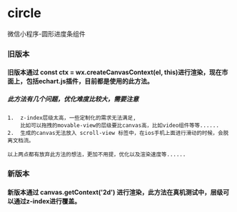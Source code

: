 # circle
微信小程序-圆形进度条组件

### 旧版本

#### 旧版本通过 const ctx = wx.createCanvasContext(el, this)进行渲染，现在市面上，包括echart.js插件，目前都是使用的此方法。

##### 此方法有几个问题，优化难度比较大，需要注意

````
1.  z-index层级太高，一些定制化的需求无法满足,
    比如可以拖拽的movable-view的层级要比canvas高，比如video组件等等......
2.  生成的canvas无法放入 scroll-view 标签中，在ios手机上面进行滑动的时候，会脱离文档流。
````

    以上两点都有放弃此方法的想法，更加不用提，优化以及渲染速度等......


### 新版本

#### 新版本通过 canvas.getContext('2d') 进行渲染，此方法在真机测试中，层级可以通过z-index进行覆盖。
